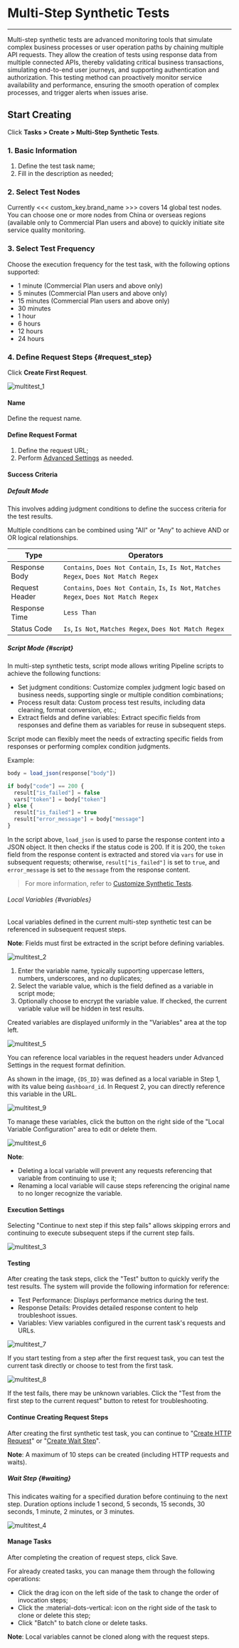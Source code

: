 # Multi-Step Synthetic Tests
---

Multi-step synthetic tests are advanced monitoring tools that simulate complex business processes or user operation paths by chaining multiple API requests. They allow the creation of tests using response data from multiple connected APIs, thereby validating critical business transactions, simulating end-to-end user journeys, and supporting authentication and authorization. This testing method can proactively monitor service availability and performance, ensuring the smooth operation of complex processes, and trigger alerts when issues arise.

## Start Creating

Click **Tasks > Create > Multi-Step Synthetic Tests**.


### 1. Basic Information

1. Define the test task name;
2. Fill in the description as needed;

### 2. Select Test Nodes

Currently <<< custom_key.brand_name >>> covers 14 global test nodes. You can choose one or more nodes from China or overseas regions (available only to Commercial Plan users and above) to quickly initiate site service quality monitoring.


### 3. Select Test Frequency

Choose the execution frequency for the test task, with the following options supported:

- 1 minute (Commercial Plan users and above only)
- 5 minutes (Commercial Plan users and above only)
- 15 minutes (Commercial Plan users and above only)
- 30 minutes
- 1 hour
- 6 hours
- 12 hours
- 24 hours

### 4. Define Request Steps {#request_step}

Click **Create First Request**.

![multitest_1](../../img/multitest_1.png)

#### Name

Define the request name.

#### Define Request Format

1. Define the request URL;
2. Perform [Advanced Settings](./http.md#advanced) as needed.

#### Success Criteria

##### Default Mode

This involves adding judgment conditions to define the success criteria for the test results.

Multiple conditions can be combined using "All" or "Any" to achieve AND or OR logical relationships.

| Type       | Operators                                      |
|------------|------------------------------------------------|
| Response Body | `Contains`, `Does Not Contain`, `Is`, `Is Not`, `Matches Regex`, `Does Not Match Regex` |
| Request Header | `Contains`, `Does Not Contain`, `Is`, `Is Not`, `Matches Regex`, `Does Not Match Regex` |
| Response Time | `Less Than` |
| Status Code | `Is`, `Is Not`, `Matches Regex`, `Does Not Match Regex` |

##### Script Mode {#script}

In multi-step synthetic tests, script mode allows writing Pipeline scripts to achieve the following functions:

- Set judgment conditions: Customize complex judgment logic based on business needs, supporting single or multiple condition combinations;
- Process result data: Custom process test results, including data cleaning, format conversion, etc.;
- Extract fields and define variables: Extract specific fields from responses and define them as variables for reuse in subsequent steps.

Script mode can flexibly meet the needs of extracting specific fields from responses or performing complex condition judgments.

Example:

```javascript
body = load_json(response["body"])

if body["code"] == 200 {
  result["is_failed"] = false
  vars["token"] = body["token"]
} else {
  result["is_failed"] = true
  result["error_message"] = body["message"]
}
```

In the script above, `load_json` is used to parse the response content into a JSON object. It then checks if the status code is 200. If it is 200, the `token` field from the response content is extracted and stored via `vars` for use in subsequent requests; otherwise, `result["is_failed"]` is set to `true`, and `error_message` is set to the `message` from the response content.

> For more information, refer to [Customize Synthetic Tests](../../integrations/dialtesting_json.md#post_script).

###### Local Variables {#variables}

Local variables defined in the current multi-step synthetic test can be referenced in subsequent request steps.

**Note**: Fields must first be extracted in the script before defining variables.

![multitest_2](../../img/multitest_2.png)

1. Enter the variable name, typically supporting uppercase letters, numbers, underscores, and no duplicates;
2. Select the variable value, which is the field defined as a variable in script mode;
3. Optionally choose to encrypt the variable value. If checked, the current variable value will be hidden in test results.

Created variables are displayed uniformly in the "Variables" area at the top left.

![multitest_5](../../img/multitest_5.png)

You can reference local variables in the request headers under Advanced Settings in the request format definition.

As shown in the image, `{DS_ID}` was defined as a local variable in Step 1, with its value being `dashboard_id`. In Request 2, you can directly reference this variable in the URL.

![multitest_9](../../img/multitest_9.png)

To manage these variables, click the button on the right side of the "Local Variable Configuration" area to edit or delete them.

![multitest_6](../../img/multitest_6.png)

**Note**:

- Deleting a local variable will prevent any requests referencing that variable from continuing to use it;
- Renaming a local variable will cause steps referencing the original name to no longer recognize the variable.

#### Execution Settings

Selecting "Continue to next step if this step fails" allows skipping errors and continuing to execute subsequent steps if the current step fails.

![multitest_3](../../img/multitest_3.png)


#### Testing

After creating the task steps, click the "Test" button to quickly verify the test results. The system will provide the following information for reference:

- Test Performance: Displays performance metrics during the test.
- Response Details: Provides detailed response content to help troubleshoot issues.
- Variables: View variables configured in the current task's requests and URLs.

![multitest_7](../../img/multitest_7.png)

If you start testing from a step after the first request task, you can test the current task directly or choose to test from the first task.

![multitest_8](../../img/multitest_8.png)

If the test fails, there may be unknown variables. Click the "Test from the first step to the current request" button to retest for troubleshooting.



#### Continue Creating Request Steps


After creating the first synthetic test task, you can continue to "[Create HTTP Request](#request_step)" or "[Create Wait Step](#waiting)".

**Note**: A maximum of 10 steps can be created (including HTTP requests and waits).

##### Wait Step {#waiting}

This indicates waiting for a specified duration before continuing to the next step. Duration options include 1 second, 5 seconds, 15 seconds, 30 seconds, 1 minute, 2 minutes, or 3 minutes.

![multitest_4](../../img/multitest_4.png)


#### Manage Tasks

After completing the creation of request steps, click Save.

For already created tasks, you can manage them through the following operations:

- Click the drag icon on the left side of the task to change the order of invocation steps;
- Click the :material-dots-vertical: icon on the right side of the task to clone or delete this step;
- Click "Batch" to batch clone or delete tasks.

**Note**: Local variables cannot be cloned along with the request steps.